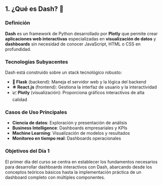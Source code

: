 ## 1. ¿Qué es Dash? 🤔

### Definición

**Dash** es un framework de Python desarrollado por **Plotly** que permite crear **aplicaciones web interactivas** especializadas en **visualización de datos** y **dashboards** sin necesidad de conocer JavaScript, HTML o CSS en profundidad.

### Tecnologías Subyacentes

Dash está construido sobre un stack tecnológico robusto:

- **🔧 Flask** (backend): Maneja el servidor web y la lógica del backend
- **⚛️ React.js** (frontend): Gestiona la interfaz de usuario y la interactividad
- **📈 Plotly** (visualización): Proporciona gráficos interactivos de alta calidad

### Casos de Uso Principales

- **Ciencia de datos**: Exploración y presentación de análisis
- **Business Intelligence**: Dashboards empresariales y KPIs
- **Machine Learning**: Visualización de modelos y resultados
- **Monitoreo en tiempo real**: Dashboards operacionales

### Objetivos del Día 1

El primer día del curso se centra en establecer los fundamentos necesarios para desarrollar dashboards interactivos con Dash, abarcando desde los conceptos teóricos básicos hasta la implementación práctica de un dashboard completo con múltiples componentes.